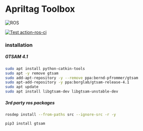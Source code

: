 Apriltag Toolbox
================

![ROS](https://img.shields.io/badge/ros-%230A0FF9.svg?style=for-the-badge&logo=ros&logoColor=white)

[![Test action-ros-ci](https://github.com/kousuke-takeuchi/apriltag-toolbox/actions/workflows/test.yml/badge.svg)](https://github.com/kousuke-takeuchi/apriltag-toolbox/actions/workflows/test.yml)

### installation

##### GTSAM 4.1

```sh
sudo apt install python-catkin-tools 
sudo apt -y remove gtsam
sudo add-apt-repository -y --remove ppa:bernd-pfrommer/gtsam
sudo apt-add-repository -y ppa:borglab/gtsam-release-4.1
sudo apt update
sudo apt install libgtsam-dev libgtsam-unstable-dev 
```

##### 3rd party ros packages

```sh
rosdep install --from-paths src --ignore-src -r -y

pip3 install gtsam
```